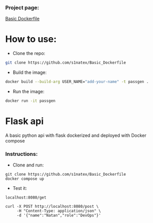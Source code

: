 ### Project page:
[Basic Dockerfile](https://roadmap.sh/projects/basic-dockerfile)

# How to use:
- Clone the repo:
```sh
git clone https://github.com/s1natex/Basic_Dockerfile
```
- Build the image:
```sh
docker build --build-arg USER_NAME="add-your-name" -t passgen .
```
- Run the image:
```sh
docker run -it passgen
```

# Flask api
A basic python api with flask dockerized and deployed with Docker compose

### Instructions:
- Clone and run:
```
git clone https://github.com/s1natex/Basic_Dockerfile
docker compose up
```
- Test it:
```
localhost:8080/get

curl -X POST http://localhost:8080/post \
     -H "Content-Type: application/json" \
     -d '{"name":"Natan","role":"DevOps"}'
```

